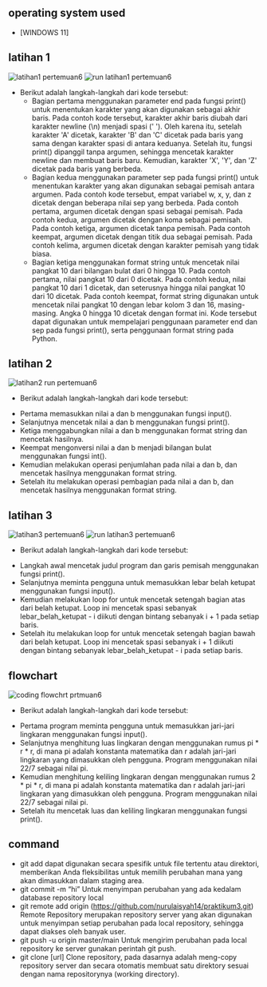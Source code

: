 ## operating system used
* [WINDOWS 11]

## latihan 1
![latihan1 pertemuan6](https://github.com/nurulaisyah14/praktikum3/assets/148174512/c197427d-f992-4f85-a8c2-857d810e9d7b)
![run latihan1 pertemuan6](https://github.com/nurulaisyah14/praktikum3/assets/148174512/a8007f2f-3f11-44b5-9ac7-884d54d78382)
* Berikut adalah langkah-langkah dari kode tersebut:
  - Bagian pertama menggunakan parameter end pada fungsi print() untuk menentukan karakter yang akan digunakan sebagai akhir baris. Pada contoh kode tersebut, karakter akhir baris diubah dari karakter newline (\n) menjadi spasi (' '). Oleh karena itu, setelah karakter 'A' dicetak, karakter 'B' dan 'C' dicetak pada baris yang sama dengan karakter spasi di antara keduanya. Setelah itu, fungsi print() dipanggil tanpa argumen, sehingga mencetak karakter newline dan membuat baris baru. Kemudian, karakter 'X', 'Y', dan 'Z' dicetak pada baris yang berbeda.
  - Bagian kedua menggunakan parameter sep pada fungsi print() untuk menentukan karakter yang akan digunakan sebagai pemisah antara argumen. Pada contoh kode tersebut, empat variabel w, x, y, dan z dicetak dengan beberapa nilai sep yang berbeda. Pada contoh pertama, argumen dicetak dengan spasi sebagai pemisah. Pada contoh kedua, argumen dicetak dengan koma sebagai pemisah. Pada contoh ketiga, argumen dicetak tanpa pemisah. Pada contoh keempat, argumen dicetak dengan titik dua sebagai pemisah. Pada contoh kelima, argumen dicetak dengan karakter pemisah yang tidak biasa.
  - Bagian ketiga menggunakan format string untuk mencetak nilai pangkat 10 dari bilangan bulat dari 0 hingga 10. Pada contoh pertama, nilai pangkat 10 dari 0 dicetak. Pada contoh kedua, nilai pangkat 10 dari 1 dicetak, dan seterusnya hingga nilai pangkat 10 dari 10 dicetak. Pada contoh keempat, format string digunakan untuk mencetak nilai pangkat 10 dengan lebar kolom 3 dan 16, masing-masing. Angka 0 hingga 10 dicetak dengan format ini.
Kode tersebut dapat digunakan untuk mempelajari penggunaan parameter end dan sep pada fungsi print(), serta penggunaan format string pada Python.

## latihan 2
![latihan2 run pertemuan6](https://github.com/nurulaisyah14/praktikum3/assets/148174512/f137229a-08cc-45f3-800d-68521e89ffd5)
* Berikut adalah langkah-langkah dari kode tersebut:
- Pertama memasukkan nilai a dan b menggunakan fungsi input().
- Selanjutnya mencetak nilai a dan b menggunakan fungsi print().
- Ketiga menggabungkan nilai a dan b menggunakan format string dan mencetak hasilnya.
- Keempat mengonversi nilai a dan b menjadi bilangan bulat menggunakan fungsi int().
- Kemudian melakukan operasi penjumlahan pada nilai a dan b, dan mencetak hasilnya menggunakan format string.
- Setelah itu melakukan operasi pembagian pada nilai a dan b, dan mencetak hasilnya menggunakan format string.

## latihan 3
![latihan3 pertemuan6](https://github.com/nurulaisyah14/praktikum3/assets/148174512/24ed907a-84ce-4d82-9438-5db6d8c1fb8b)
![run latihan3 pertemuan6](https://github.com/nurulaisyah14/praktikum3/assets/148174512/ce1c6d54-b458-4b4b-992f-67d0353f4f7c)
* Berikut adalah langkah-langkah dari kode tersebut:
- Langkah awal mencetak judul program dan garis pemisah menggunakan fungsi print().
- Selanjutnya meminta pengguna untuk memasukkan lebar belah ketupat menggunakan fungsi input().
- Kemudian melakukan loop for untuk mencetak setengah bagian atas dari belah ketupat. Loop ini mencetak spasi sebanyak lebar_belah_ketupat - i diikuti dengan bintang sebanyak i + 1 pada setiap baris.
- Setelah itu melakukan loop for untuk mencetak setengah bagian bawah dari belah ketupat. Loop ini mencetak spasi sebanyak i + 1 diikuti dengan bintang sebanyak lebar_belah_ketupat - i pada setiap baris.
  
## flowchart
![coding flowchrt prtmuan6](https://github.com/nurulaisyah14/praktikum3/assets/148174512/75aeebec-de76-4b0c-88b6-cb250d25b3fe)
* Berikut adalah langkah-langkah dari kode tersebut:
- Pertama program meminta pengguna untuk memasukkan jari-jari lingkaran menggunakan fungsi input().
- Selanjutnya menghitung luas lingkaran dengan menggunakan rumus pi * r * r, di mana pi adalah konstanta matematika dan r adalah jari-jari lingkaran yang dimasukkan oleh pengguna. Program menggunakan nilai 22/7 sebagai nilai pi.
- Kemudian menghitung keliling lingkaran dengan menggunakan rumus 2 * pi * r, di mana pi adalah konstanta matematika dan r adalah jari-jari lingkaran yang dimasukkan oleh pengguna. Program menggunakan nilai 22/7 sebagai nilai pi.
- Setelah itu mencetak luas dan keliling lingkaran menggunakan fungsi print().

## command
- git add dapat digunakan secara spesifik untuk file tertentu atau direktori, memberikan Anda fleksibilitas untuk memilih perubahan mana yang akan dimasukkan dalam staging area.
- git commit -m “hi” Untuk menyimpan perubahan yang ada kedalam database repository local
- git remote add origin (https://github.com/nurulaisyah14/praktikum3.git) Remote Repository merupakan repository server yang akan digunakan untuk menyimpan setiap perubahan pada local repository, sehingga dapat diakses oleh banyak user.
- git push -u origin master/main Untuk mengirim perubahan pada local repository ke server gunakan perintah git push.
- git clone [url] Clone repository, pada dasarnya adalah meng-copy repository server dan secara otomatis membuat satu direktory sesuai dengan nama repositorynya (working directory).
